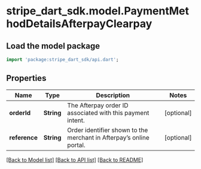 # stripe_dart_sdk.model.PaymentMethodDetailsAfterpayClearpay

## Load the model package
```dart
import 'package:stripe_dart_sdk/api.dart';
```

## Properties
Name | Type | Description | Notes
------------ | ------------- | ------------- | -------------
**orderId** | **String** | The Afterpay order ID associated with this payment intent. | [optional] 
**reference** | **String** | Order identifier shown to the merchant in Afterpay’s online portal. | [optional] 

[[Back to Model list]](../README.md#documentation-for-models) [[Back to API list]](../README.md#documentation-for-api-endpoints) [[Back to README]](../README.md)


